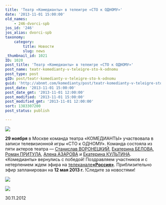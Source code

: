 ```yaml
---
title: 'Театр «Комедианты» в телеигре «СТО к ОДНОМУ»'
date: '2013-11-01 15:00:00'
old_names:
    - 246-dvorci-spb
jos_id: '246'
jos_alias: dvorci-spb
taxonomy:
    category:
        title: Новости
        slug: news
_thumbnail_id: 1021
ID: 1020
post_title: 'Театр «Комедианты» в телеигре «СТО к ОДНОМУ»'
post_name: teatr-komedianty-v-teleigre-sto-k-odnomu
post_type: post
gID: post/teatr-komedianty-v-teleigre-sto-k-odnomu
guid: 'http://abnmt.com/komedianty/post/teatr-komedianty-v-teleigre-sto-k-odnomu'
post_date: '2013-11-01 15:00:00'
post_date_gmt: '2013-11-01 12:00:00'
post_modified: '2013-11-01 15:00:00'
post_modified_gmt: '2013-11-01 12:00:00'
sort: 1383307200
post_status: publish

---
```


[
![](image-01.jpg)
][0]


**29 ноября** в Москве команда театра «КОМЕДИАНТЫ» участвовала в записи телевизионной игры «СТО к ОДНОМУ». Команда состояла из пяти актеров театра — [Станислав ВОРОНЕЦКИЙ][1], [Екатерина БЕЛОВА][2], [Роман ПРИТУЛА][3], [Алена АЗАРОВА][4] и [Екатерина КУЛЬТИНА][5]. «Комедианты» вернулись с победой! Поздравляем участников и с нетерпением ждем эфира на [телеканале][6][**«Россия»**][6]. Приблизительно эфир запланирован на **12 мая 2013 г.** !Следите за новостями!


![](../foto-raznoe/image-02.jpg)


![](../foto-raznoe/image-01.jpg)


30.11.2012

[0]: http://russia.tv/brand/show/brand_id/9222
[1]: ../../person/stanislav-voronetskii "Станислав Воронецкий"
[2]: ../../person/ekaterina-belova "Екатерина Белова"
[3]: ../../person/roman-pritula "Роман Притула"
[4]: ../../person/alyona-azarova "Алёна Азарова"
[5]: ../../person/ekaterina-kultina "Екатерина Культина"
[6]: http://russia.tv/